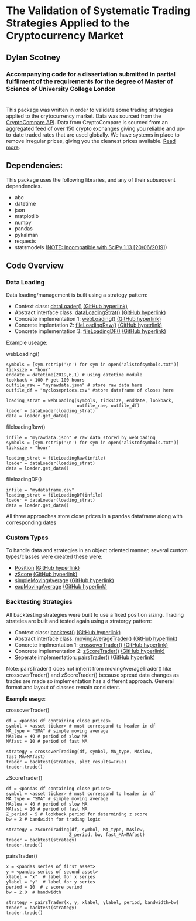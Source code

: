 # The Validation of Systematic Trading Strategies Applied to the Cryptocurrency Market



## Dylan Scotney
### Accompanying code for a dissertation submitted in partial fulfilment  of the requirements for the degree of  Master of Science of University College London

#

This package was written in order to validate some trading strategies
applied to the crytocurrency market. 
Data was sourced from the [CryptoCompare API](https://min-api.cryptocompare.com). 
Data from CryptoCompare is sourced from an aggregated feed of over 150 
crypto exchanges giving you reliable and up-to-date traded rates that 
are used globally. We have systems in place to remove irregular prices, 
giving you the cleanest prices available. [Read more](https://www.cryptocompare.com/media/27010937/cccagg_methodology_2018-02-26.pdf).

## **Dependencies**:
This package uses the following libraries, and any of their subsequent dependencies. 

* abc
* datetime
* json
* matplotlib
* numpy
* pandas
* pykalman
* requests
* statsmodels ([NOTE: Incompatible with SciPy 1.13 [20/06/2019]](https://github.com/statsmodels/statsmodels/issues/5759)) 


## Code Overview

### **Data Loading**
Data loading/management is built using a strategy pattern:

* Context class: [dataLoader()](\\Lib\\data_loading\\data_loader.py)
[(GitHub hyperlink)](https://github.com/DylanScotney/cryptocurrency_backtesting/blob/master/Lib/data_loading/data_loader.py)
* Abstract interface class: [dataLoadingStrat()](\\Lib\\data_loading\\abstract_data_loading_strategy.py)
[(GitHub hyperlink)](https://github.com/DylanScotney/cryptocurrency_backtesting/blob/master/Lib/data_loading/abstract_data_loading_strategy.py)
* Concrete implementation 1: [webLoading()](\\Lib\\data_loading\\web_loading_strategies.py)
[(GitHub hyperlink)](https://github.com/DylanScotney/cryptocurrency_backtesting/blob/master/Lib/data_loading/web_loading_strategies.py)
* Concrete implentation 2: [fileLoadingRaw()](\\Lib\\data_loading\\file_loading_strategies.py)
[(GitHub hyperlink)](https://github.com/DylanScotney/cryptocurrency_backtesting/blob/master/Lib/data_loading/file_loading_strategies.py)
* Concrete implementation 3: [fileLoadingDF()](\\Lib\\data_loading\\file_loading_strategies.py)
[(GitHub hyperlink)](https://github.com/DylanScotney/cryptocurrency_backtesting/blob/master/Lib/data_loading/file_loading_strategies.py)

Example useage:

webLoading()
```
symbols = [sym.rstrip('\n') for sym in open("alistofsymbols.txt")]
ticksize = "hour"
enddate = datetime(2019,6,1) # using datetime module 
lookback = 100 # get 100 hours
outfile_raw = "myrawdata.json" # store raw data here
outfile_df = "mycloseprices.csv" #store dataframe of closes here

loading_strat = webLoading(symbols, ticksize, enddate, lookback,
                           outfile_raw, outfile_df)
loader = dataLoader(loading_strat)
data = loader.get_data()
```

fileloadingRaw()
```
infile = "myrawdata.json" # raw data stored by webLoading
symbols = [sym.rstrip('\n') for sym in open("alistofsymbols.txt")]
ticksize = "hour"

loading_strat = fileLoadingRaw(infile)
loader = dataLoader(loading_strat)
data = loader.get_data()
```

fileloadingDF()
```
infile = "mydataframe.csv"
loading_strat = fileLoadingDF(infile) 
loader = dataLoader(loading_strat)
data = loader.get_data()
```

All three approaches store close prices in a pandas dataframe along with 
corresponding dates


### **Custom Types**
To handle data and strategies in an object oriented manner, several 
custom types/classes were created these were: 
* [Position](\\Lib\\types\\position.py)
[(GitHub hyperlink)](https://github.com/DylanScotney/cryptocurrency_backtesting/blob/master/Lib/types/position.py)
* [zScore](\\Lib\\types\\zscore.py)
[(GitHub hyperlink)](https://github.com/DylanScotney/cryptocurrency_backtesting/blob/master/Lib/types/zscore.py)
* [simpleMovingAverage](\\Lib\\types\\simple_moving_average.py)
[(GitHub hyperlink)](https://github.com/DylanScotney/cryptocurrency_backtesting/blob/master/Lib/types/simple_moving_average.py)
* [expMovingAverage](\\Lib\\types\\exponential_moving_average.py)
[(GitHub hyperlink)](https://github.com/DylanScotney/cryptocurrency_backtesting/blob/master/Lib/types/exponential_moving_average.py)



### **Backtesting Strategies**
All backtesting strategies were built to use a fixed position sizing. 
Trading strateies are built and tested again using a stratergy pattern:
* Context class: [backtest()](\\Lib\\strategy_backtester.py)
[(GitHub hyperlink)](https://github.com/DylanScotney/cryptocurrency_backtesting/blob/master/Lib/strategy_backtester.py)
* Abstract interface class: [movingAverageTrader()](\\Lib\\strategies\\abstract_MA.py)
[(GitHub hyperlink)](https://github.com/DylanScotney/cryptocurrency_backtesting/blob/master/Lib/strategies/abstract_MA.py)
* Concrete implmentation 1: [crossoverTrader()](\\Lib\\strategies\\crossover.py)
[(GitHub hyperlink)](https://github.com/DylanScotney/cryptocurrency_backtesting/blob/master/Lib/strategies/crossover.py)
* Concrete implementation 2: [zScoreTrader()](\\Lib\\strategies\\zscore_trend.py)
[(GitHub hyperlink)](https://github.com/DylanScotney/cryptocurrency_backtesting/blob/master/Lib/strategies/zscore_trend.py)
* Seperate implementation: [pairsTrader()](\\Lib\\strategies\\pairs.py)
[(GitHub hyperlink)](https://github.com/DylanScotney/cryptocurrency_backtesting/blob/master/Lib/strategies/pairs.py)

Note: pairsTrader() does not inherit from movingAverageTrader() like 
crossoverTrader() and zScoreTrader() because spread data changes as 
trades are made so implementation has a different approach. General 
format and layout of classes remain consistent. 

**Example usage**:

crossoverTrader()
```
df = <pandas df containing close prices>
symbol = <asset ticker> # must correspond to header in df
MA_type = "SMA" # simple moving average
MAslow = 40 # period of slow MA
MAfast = 10 # period of fast MA

strategy = crossoverTrading(df, symbol, MA_type, MAslow, fast_MA=MAfast)
trader = backtest(strategy, plot_results=True)
trader.trade()
```

zScoreTrader()
```
df = <pandas df containing close prices>
symbol = <asset ticker> # must correspond to header in df
MA_type = "SMA" # simple moving average
MAslow = 40 # period of slow MA
MAfast = 10 # period of fast MA
Z_period = 5 # lookback period for determining z score
bw = 2 # bandwidth for trading logic

strategy = zScoreTrading(df, symbol, MA_type, MAslow, 
                        Z_period, bw, fast_MA=MAfast)
trader = backtest(strategy)
trader.trade()
```

pairsTrader()
```
x = <pandas series of first asset>
y = <pandas series of second asset>
xlabel = "x"  # label for x series
ylabel = "y"  # label for y series
period = 10  # z score period
bw = 2.0  # bandwidth

strategy = pairsTrader(x, y, xlabel, ylabel, period, bandwidth=bw)
trader = backtest(strategy)
trader.trade()
```




